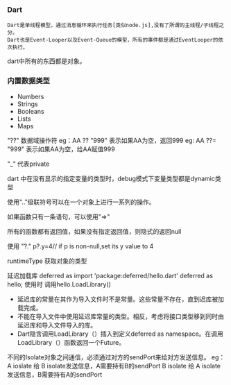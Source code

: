 ### Dart
    Dart是单线程模型，通过消息循环来执行任务[类似node.js],没有了所谓的主线程/子线程之分。
    Dart也是Event-Looper以及Event-Queue的模型，所有的事件都是通过EventLooper的依次执行。

dart中所有的东西都是对象。

### 内置数据类型
- Numbers
- Strings
- Booleans
- Lists
- Maps

"??" 数据域操作符 
eg：AA ?? "999" 表示如果AA为空，返回999
eg: AA ??= "999" 表示如果AA为空，给AA赋值999

"_" 代表private


dart 中在没有显示的指定变量的类型时，debug模式下变量类型都是dynamic类型

使用".."级联符号可以在一个对象上进行一系列的操作。

如果函数只有一条语句，可以使用"=>"

所有的函数都有返回值，如果没有指定返回值，则隐式的返回null

使用 "?."
p?.y=4// if p is non-null,set its y value to 4

runtimeType 获取对象的类型

延迟加载库 deferred as
import 'package:deferred/hello.dart' deferred as hello;
使用时 调用hello.LoadLibrary()
- 延迟库的常量在其作为导入文件时不是常量。这些常量不存在，直到迟库被加载完成。
- 不能在导入文件中使用延迟库常量的类型。相反，考虑将接口类型移到同时由延迟库和导入文件导入的库。
- Dart隐含调用LoadLibrary（）插入到定义deferred as namespace。在调用LoadLibrary（）函数返回一个Future。

不同的Isolate对象之间通信，必须通过对方的sendPort来给对方发送信息。
eg：A ioslate 给 B isolate发送信息，A需要持有B的sendPort
    B isolate 给 A isolate发送信息，B需要持有A的sendPort










